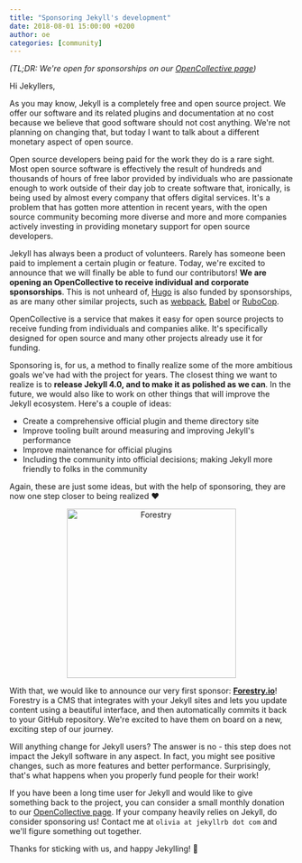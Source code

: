 ```yaml
---
title: "Sponsoring Jekyll's development"
date: 2018-08-01 15:00:00 +0200
author: oe
categories: [community]
---
```


_(TL;DR: We're open for sponsorships on our [OpenCollective page](https://opencollective.com/jekyll))_

Hi Jekyllers,

As you may know, Jekyll is a completely free and open source project. We offer our
software and its related plugins and documentation at no cost because we believe
that good software should not cost anything. We're not planning on changing that,
but today I want to talk about a different monetary aspect of open source.

Open source developers being paid for the work they do is a rare sight. Most open source
software is effectively the result of hundreds and thousands of hours of free labor provided
by individuals who are passionate enough to work outside of their day job to create
software that, ironically, is being used by almost every company that offers
digital services. It's a problem that has gotten more attention in recent years, with
the open source community becoming more diverse and more and more companies actively
investing in providing monetary support for open source developers.

Jekyll has always been a product of volunteers. Rarely has someone been paid to implement
a certain plugin or feature. Today, we're excited to announce that we will finally
be able to fund our contributors! __We are opening an OpenCollective to receive
individual and corporate sponsorships__. This is not unheard of, [Hugo](http://gohugo.io)
is also funded by sponsorships, as are many other similar projects, such as
[webpack](https://opencollective.com/webpack), [Babel](https://opencollective.com/babel) or
[RuboCop](https://opencollective.com/rubocop).

OpenCollective is a service that makes it easy for open source projects to receive funding
from individuals and companies alike. It's specifically designed for open source and
many other projects already use it for funding.

Sponsoring is, for us, a method to finally realize some of the more ambitious goals we've had
with the project for years. The closest thing we want to realize is to __release Jekyll 4.0, and
to make it as polished as we can__. In the future, we would also like to work on other things that
will improve the Jekyll ecosystem. Here's a couple of ideas:

- Create a comprehensive official plugin and theme directory site
- Improve tooling built around measuring and improving Jekyll's performance
- Improve maintenance for official plugins
- Including the community into official decisions; making Jekyll more friendly to folks in the community

Again, these are just some ideas, but with the help of sponsoring, they are now one step closer
to being realized :heart:

<div align="center">
  <img src="/img/forestry-logo.png" alt="Forestry" width="300" />
</div>

With that, we would like to announce our very first sponsor: [__Forestry.io__](https://forestry.io)! Forestry is
a CMS that integrates with your Jekyll sites and lets you update content using a beautiful
interface, and then automatically commits it back to your GitHub repository. We're excited to have
them on board on a new, exciting step of our journey.

Will anything change for Jekyll users? The answer is no - this step does not impact the Jekyll software
in any aspect. In fact, you might see positive changes, such as more features and better
performance. Surprisingly, that's what happens when you properly fund people for their work!

If you have been a long time user for Jekyll and would like to give something back to the project,
you can consider a small monthly donation to our [OpenCollective page](http://opencollective.com/jekyll).
If your company heavily relies on Jekyll, do consider sponsoring us! Contact me at
`olivia at jekyllrb dot com` and we'll figure something out together.

Thanks for sticking with us, and happy Jekylling! :tada:

